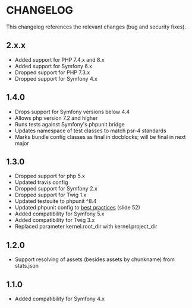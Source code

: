 CHANGELOG
===================

This changelog references the relevant changes (bug and security fixes).

2.x.x
-----

  * Added support for PHP 7.4.x and 8.x
  * Added support for Symfony 6.x
  * Dropped support for PHP 7.3.x
  * Dropped support for Symfony 4.x

1.4.0
-----

  * Drops support for Symfony versions below 4.4
  * Allows php version 7.2 and higher
  * Runs tests against Symfony's phpunit bridge
  * Updates namespace of test classes to match psr-4 standards
  * Marks bundle config classes as final in docblocks; will be final in next major

1.3.0
-----

  * Dropped support for php 5.x
  * Updated travis config
  * Dropped support for Symfony 2.x
  * Dropped support for Twig 1.x
  * Updated testsuite to phpunit ^8.4 
  * Updated phpunit config to [best practices](https://thephp.cc/dates/2019/11/symfonycon/phpunit-best-practices) (slide 52)
  * Added compatibility for Symfony 5.x
  * Added compatibility for Twig 3.x
  * Replaced parameter kernel.root_dir with kernel.project_dir

1.2.0
-----

  * Support resolving of assets (besides assets by chunkname) from stats.json

1.1.0
-----

  * Added compatibility for Symfony 4.x
